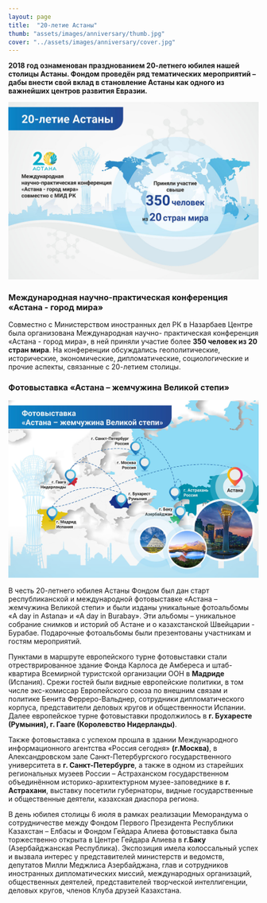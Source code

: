 ```yaml
---
layout: page
title:  "20-летие Астаны"
thumb: "assets/images/anniversary/thumb.jpg"
cover: "../assets/images/anniversary/cover.jpg"
---
```


**2018 год ознаменован празднованием 20-летнего юбилея нашей столицы Астаны.
Фондом проведён ряд тематических мероприятий – дабы внести свой вклад в
становление Астаны как одного из важнейших центров развития Евразии.**

![](../assets/images/anniversary/main-infographic.jpg)

<div class="expandable-content" markdown="1">

### Международная научно-практическая конференция «Астана - город мира»

Совместно с Министерством иностранных дел РК в Назарбаев Центре была
организована Международная научно- практическая конференция «Астана -
город мира», в ней приняли участие более **350 человек из 20 стран мира**.
На конференции обсуждались геополитические, исторические, экономические,
дипломатические, социологические и прочие аспекты, связанные с 20-летием столицы.

<div class="carousel" markdown="1"><div class="carousel-holder">
<div class="swiper-container">

<div class="swiper-wrapper">
<div class="swiper-slide" style="background-image: url(../assets/images/anniversary/astana-gallery/1.jpg)"></div>
<div class="swiper-slide" style="background-image: url(../assets/images/anniversary/astana-gallery/2.jpg)"></div>
<div class="swiper-slide" style="background-image: url(../assets/images/anniversary/astana-gallery/3.jpg)"></div>
<div class="swiper-slide" style="background-image: url(../assets/images/anniversary/astana-gallery/4.jpg)"></div>
<div class="swiper-slide" style="background-image: url(../assets/images/anniversary/astana-gallery/5.jpg)"></div>
</div>

<div class="swiper-pagination"></div>
</div>
</div></div>


### Фотовыставка «Астана – жемчужина Великой степи»

![](../assets/images/anniversary/infographic-1.jpg)

В честь 20-летнего юбилея Астаны Фондом был дан старт республиканской и
международной фотовыставке «Астана – жемчужина Великой степи» и были изданы
уникальные фотоальбомы «A day in Astana» и «A day in Burabay». Эти альбомы –
уникальное собрание снимков и историй об Астане и о казахстанской Швейцарии -
Бурабае. Подарочные фотоальбомы были презентованы участникам и гостям мероприятий.   

Пунктами в маршруте европейского турне фотовыставки стали отрестврированное
здание Фонда Карлоса де Амбереса и штаб-квартира Всемирной туристской
организации ООН в **Мадриде** (Испания). Срежи гостей были видные европейские
политики, в том числе экс-комиссар Европейского союза по внешним связам и
политике Бенита Ферреро-Вальднер, сотрудники дипломатического корпуса,
представители деловых кругов и общественности Испании. Далее европейское
турне фотовыставки продолжилось в  **г. Бухаресте (Румыния), г. Гааге
(Королевство Нидерланды)**.

Также фотовыставка с успехом прошла в здании Международного информационного
агентства «Россия сегодня» **(г.Москва)**, в Александровском зале
Санкт-Петербургского государственного университета в **г. Санкт-Петербурге**,
а также в одном из старейших региональных музеев России – Астраханском
государственном объединённом историко-архитектурном музее-заповеднике в **г.
Астрахани**, выставку посетили губернаторы, видные государственные и
общественные деятели, казахская диаспора региона.

<div class="carousel" markdown="1"><div class="carousel-holder">
<div class="swiper-container">

<div class="swiper-wrapper">
<div class="swiper-slide" style="background-image: url(../assets/images/anniversary/exhibition-gallery/1.jpg)"></div>
<div class="swiper-slide" style="background-image: url(../assets/images/anniversary/exhibition-gallery/2.jpg)"></div>
<div class="swiper-slide" style="background-image: url(../assets/images/anniversary/exhibition-gallery/3.jpg)"></div>
<div class="swiper-slide" style="background-image: url(../assets/images/anniversary/exhibition-gallery/4.jpg)"></div>
<div class="swiper-slide" style="background-image: url(../assets/images/anniversary/exhibition-gallery/5.jpg)"></div>
<div class="swiper-slide" style="background-image: url(../assets/images/anniversary/exhibition-gallery/6.jpg)"></div>
</div>

<div class="swiper-pagination"></div>
</div>
</div></div>

В день юбилея столицы 6 июля в рамках реализации Меморандума о сотрудничестве
между Фондом Первого Президента Республики Казахстан – Елбасы и Фондом Гейдара
Алиева фотовыставка была торжественно открыта в Центре Гейдара Алиева в
**г.Баку** (Азербайджанская Республика). Экспозиция имела колоссальный успех и
вызвала интерес у представителей министерств и ведомств, депутатов Милли
Меджлиса Азербайджана, глав и сотрудников иностранных дипломатических миссий,
международных организаций, общественных деятелей, представителей творческой
интеллигенции, деловых кругов, членов Клуба друзей Казахстана.

<div class="carousel" markdown="1"><div class="carousel-holder">
<div class="swiper-container">

<div class="swiper-wrapper">
<div class="swiper-slide" style="background-image: url(../assets/images/anniversary/exhibition2-gallery/1.jpg)"></div>
<div class="swiper-slide" style="background-image: url(../assets/images/anniversary/exhibition2-gallery/2.jpg)"></div>
<div class="swiper-slide" style="background-image: url(../assets/images/anniversary/exhibition2-gallery/3.jpg)"></div>
<div class="swiper-slide" style="background-image: url(../assets/images/anniversary/exhibition2-gallery/4.jpg)"></div>
<div class="swiper-slide" style="background-image: url(../assets/images/anniversary/exhibition2-gallery/5.jpg)"></div>
<div class="swiper-slide" style="background-image: url(../assets/images/anniversary/exhibition2-gallery/6.jpg)"></div>
<div class="swiper-slide" style="background-image: url(../assets/images/anniversary/exhibition2-gallery/7.jpg)"></div>
<div class="swiper-slide" style="background-image: url(../assets/images/anniversary/exhibition2-gallery/8.jpg)"></div>
<div class="swiper-slide" style="background-image: url(../assets/images/anniversary/exhibition2-gallery/9.jpg)"></div>
<div class="swiper-slide" style="background-image: url(../assets/images/anniversary/exhibition2-gallery/10.jpg)"></div>
<div class="swiper-slide" style="background-image: url(../assets/images/anniversary/exhibition2-gallery/11.jpg)"></div>
<div class="swiper-slide" style="background-image: url(../assets/images/anniversary/exhibition2-gallery/12.jpg)"></div>
<div class="swiper-slide" style="background-image: url(../assets/images/anniversary/exhibition2-gallery/13.jpg)"></div>
<div class="swiper-slide" style="background-image: url(../assets/images/anniversary/exhibition2-gallery/14.jpg)"></div>
<div class="swiper-slide" style="background-image: url(../assets/images/anniversary/exhibition2-gallery/15.jpg)"></div>
<div class="swiper-slide" style="background-image: url(../assets/images/anniversary/exhibition2-gallery/16.jpg)"></div>
</div>

<div class="swiper-pagination"></div>
</div>
</div></div>

</div>
